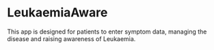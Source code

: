 # LeukaemiaAware
This app is designed for patients to enter symptom data, managing the disease and raising awareness of Leukaemia.

